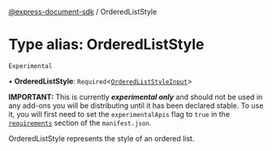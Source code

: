 [@express-document-sdk](../overview.md) / OrderedListStyle
# Type alias: OrderedListStyle

`Experimental`

• **OrderedListStyle**: `Required`<[`OrderedListStyleInput`](../interfaces/OrderedListStyleInput.md)\>

<InlineAlert slots="text" variant="warning"/>

**IMPORTANT:** This is currently ***experimental only*** and should not be used in any add-ons you will be distributing until it has been declared stable. To use it, you will first need to set the `experimentalApis` flag to `true` in the [`requirements`](../../../manifest/index.md#requirements) section of the `manifest.json`.

OrderedListStyle represents the style of an ordered list.
